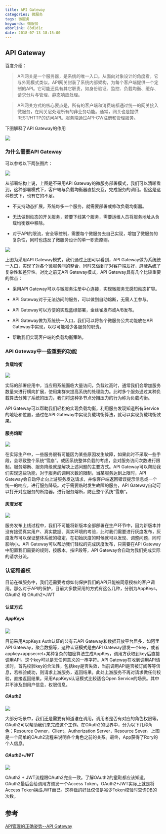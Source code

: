 ```yaml
---
title: API Gateway
categories: 微服务
tags: 微服务
keywords: 微服务
abbrlink: 83d1d1c
date: 2018-07-13 18:15:00
---
```

## API Gateway

百度介绍：

 >  API网关是一个服务器，是系统的唯一入口。从面向对象设计的角度看，它与外观模式类似。API网关封装了系统内部架构，为每个客户端提供一个定制的API。它可能还具有其它职责，如身份验证、监控、负载均衡、缓存、请求分片与管理、静态响应处理。


> API网关方式的核心要点是，所有的客户端和消费端都通过统一的网关接入微服务，在网关层处理所有的非业务功能。通常，网关也是提供REST/HTTP的访问API。服务端通过API-GW注册和管理服务。

下图解释了API Gateway的作用

![](https://raw.githubusercontent.com/Hughendman/picture/master/API/1.png)

### 为什么需要API Gateway

可以参考以下两张图片：

![](https://raw.githubusercontent.com/Hughendman/picture/master/API/2.png)

从部署结构上说，上图是不采用API Gateway的微服务部署模式，我们可以清晰看到，这种部署模式下，客户端与负载均衡器直接交互，完成服务的调用。但这是这种模式下，也有它的不足。

* 不支持动态扩展，系统每多一个服务，就需要部署或修改负载均衡器。

* 无法做到动态的开关服务，若要下线某个服务，需要运维人员将服务地址从负载均衡器中移除。

* 对于API的限流，安全等控制，需要每个微服务去自己实现，增加了微服务的复杂性，同时也违反了微服务设计的单一职责原则。

![](https://raw.githubusercontent.com/Hughendman/picture/master/API/3.png)

上图为采用API Gateway模式，我们通过上图可以看到，API Gateway做为系统统一入口，实现了对各个微服务间的整合，同时又做到了对客户端友好，屏蔽系统了复杂性和差异性。对比之前无API Gateway模式，API Gateway具有几个比较重要的优点：

* 采用API Gateway可以与微服务注册中心连接，实现微服务无感知动态扩容。

* API Gateway对于无法访问的服务，可以做到自动熔断，无需人工参与。

* API Gateway可以方便的实现蓝绿部署，金丝雀发布或A/B发布。

* API Gateway做为系统统一入口，我们可以将各个微服务公共功能放在API Gateway中实现，以尽可能减少各服务的职责。

* 帮助我们实现客户端的负载均衡策略。

### API Gateway中一些重要的功能

#### 负载均衡

![](https://raw.githubusercontent.com/Hughendman/picture/master/API/4.png)

实际的部署应用中，当应用系统面临大量访问，负载过高时，通常我们会增加服务数量来进行横向扩展，使用集群来提高系统的处理能力。此时多个服务通过某种负载算法分摊了系统的压力，我们将这种多节点分摊压力的行为称为负载均衡。

API Gateway可以帮助我们轻松的实现负载均衡，利用服务发现知道所有Service的地址和位置，通过在API Gateway中实现负载均衡算法，就可以实现负载均衡效果。

#### 服务熔断

![](https://raw.githubusercontent.com/Hughendman/picture/master/API/5.png)

在实际生产中，一些服务很有可能因为某些原因发生故障，如果此时不采取一些手段，会导致整个系统“雪崩”。或因系统整体负载的考虑，会对服务访问次数进行限制。服务熔断、服务降级就是解决上述问题的主要方式。API Gateway可以帮助我们实现这些功能，对于服务的调用次数的限制，当某服务达到上限时，API Gateway会自动停止向上游服务发送请求，并像客户端返回错误提示信息或一个统一的响应，进行服务降级。对于需要临时发生故障的服务，API Gateway自动可以打开对应服务的断路器，进行服务熔断，防止整个系统“雪崩”。

#### 灰度发布

![](https://raw.githubusercontent.com/Hughendman/picture/master/API/6.png)

服务发布上线过程中，我们不可能将新版本全部部署在生产环节中，因为新版本并没有接受真实用户、真实数据、真实环境的考验，此时我们需要进行灰度发布，灰度发布可以保证整体系统的稳定，在初始灰度的时候就可以发现、调整问题，同时影响小。API Gateway可以帮助我们轻松的完成灰度发布，只需要在API Gateway中配置我们需要的规则，按版本，按IP段等，API Gateway会自动为我们完成实际的请求分流。


### 认证和鉴权

目前在微服务中，我们还需要考虑如何保护我们的API只能被同意授权的客户调用。那么对于API的保护，目前大多数采用的方式有这么几种，分别为AppKeys，OAuth2 和 OAuth2+JWT

#### 认证方式

##### AppKeys

![](https://raw.githubusercontent.com/Hughendman/picture/master/API/7.png)


目前采用AppKeys Auth认证的公有云API Gateway和数据开放平台居多，如阿里API Gateway，聚合数据等，这种认证模式是由API Gateway颁发一个key，或者appkey+appsecret+某种复杂的加密算法生成AppKey，调用方获取到key后直接调用API。这个key可以是无任何意义的一串字符。API Gateway在收到调用API请求时，首先校验key的合法性，包括key是否失效，当前调用API是否被订阅等等信息，若校验成功，则请求上游服务，返回结果。此处上游服务不再对请求做任何校验，直接返回结果。采用AppKeys认证模式比较适合Open Service的场景。其中并不涉及到用户信息，权限信息。

##### OAuth2

![](https://raw.githubusercontent.com/Hughendman/picture/master/API/8.png)


大部分场景中，我们还是需要有知道谁在调用，调用者是否有对应的角色权限等。OAuth2可以帮助我们来完成这个工作。在OAuth2的世界中，分为以下几种角色：Resource Owner，Client，Authorization Server，Resource Sever。上图是一个简单的OAuh2流程来说明各个角色之前的关系。最终，App获得了Rory的个人信息。

##### OAuth2+JWT

![](https://raw.githubusercontent.com/Hughendman/picture/master/API/9.png)

OAuth2 + JWT流程跟OAuth2完全一致。了解OAuth2的童鞋都应该知道，OAuth2最后会给调用方颁发一个Access Token，OAuth2+JWT实际上就是将Access Token换成JWT而已。这样做的好处仅仅是减少Token校验时查询DB的次数。

## 参考

[API管理的正确姿势--API Gateway](https://yq.aliyun.com/articles/597799)